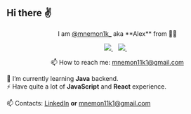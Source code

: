 ## Hi there ✌

<p align='center'>
  I am <a href="https://www.instagram.com/mnemon1k_">@mnemon1k_</a> aka **Alex** from 💙💛
</p>

<p align='center'>
   <a href="https://t.me/mnemon1k" target="_blank">
    <img src="https://img.shields.io/badge/Telegram-2CA5E0?style=for-the-badge&logo=telegram&logoColor=white" />        
  </a>&nbsp;&nbsp;
  <a href="https://www.linkedin.com/in/mnemon1k/" target="_blank">
    <img src="https://img.shields.io/badge/linkedin-%230077B5.svg?&style=for-the-badge&logo=linkedin&logoColor=white" />
  </a>&nbsp;&nbsp;
 <p align='center'>
  📫  How to reach me: <a href='mailto:mnemon11k1@gmail.com'>mnemon11k1@gmail.com</a>
</p>

🌱 I’m currently learning **Java** backend.<br/> ⚡ Have quite a lot of **JavaScript** and **React** experience.<br/>

📫 Contacts: [LinkedIn](https://www.linkedin.com/in/mnemon1k/) **or** mnemon11k1@gmail.com

<!--
**Mnemon1k/Mnemon1k** is a ✨ _special_ ✨ repository because its `README.md` (this file) appears on your GitHub profile.

Here are some ideas to get you started:

- 🔭 I’m currently working on ...
- 🌱 I’m currently learning ...
- 👯 I’m looking to collaborate on ...
- 🤔 I’m looking for help with ...
- 💬 Ask me about ...
- 📫 How to reach me: ...
- 😄 Pronouns: ...
- ⚡ Fun fact: ...
-->
